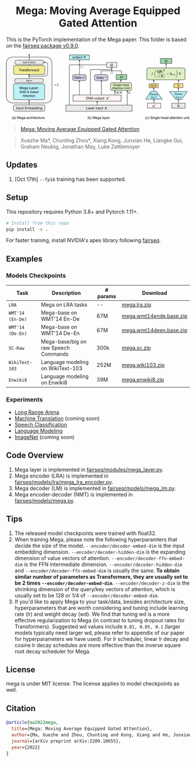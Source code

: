 <h1 align="center">Mega: Moving Average Equipped Gated Attention</h1>

This is the PyTorch implementation of the Mega paper. This folder is based on the [fairseq package v0.9.0](https://github.com/pytorch/fairseq/tree/v0.9.0). 

<p align="center">
 <img src="docs/mega.png" width="700"/>
</p>

>[Mega: Moving Average Equipped Gated Attention](https://arxiv.org/abs/2209.10655)

>Xuezhe Ma*, Chunting Zhou*, Xiang Kong, Junxian He, Liangke Gui, Graham Neubig, Jonathan May, Luke Zettlemoyer

## Updates
1. [Oct 17th] `--fp16` training has been supported.

## Setup
This repository requires Python 3.8+ and Pytorch 1.11+.

```bash
# Install from this repo
pip install -e .
```
For faster training, install NVIDIA's apex library following [fairseq](https://github.com/facebookresearch/fairseq#requirements-and-installation).

## Examples

[//]: # (* [Mega: Moving Average Equipped Gated Attention]&#40;https://github.com/XuezheMax/fairseq-apollo/tree/master/examples/mega&#41;)


### Models Checkpoints
Task | Description                          | # params | Download
---|--------------------------------------|---|---
`LRA` | Mega on LRA tasks                    | -- | [mega.lra.zip](https://dl.fbaipublicfiles.com/mega/mega.lra.zip)
`WMT'14 (En-De)` | Mega-base on WMT'14 En-De            | 67M | [mega.wmt14ende.base.zip]()
`WMT'14 (De-En)` | Mega-base on WMT'14 De-En            | 67M | [mega.wmt14deen.base.zip]()
`SC-Raw` | Mega-base/big on raw Speech Commands | 300k | [mega.sc.zip](https://dl.fbaipublicfiles.com/mega/mega.sc.zip)
`WikiText-103` | Language modeling on WikiText-103    | 252M |[mega.wiki103.zip](https://dl.fbaipublicfiles.com/mega/wt103.zip)
`Enwiki8` | Language modeling on Enwiki8         | 39M | [mega.enwiki8.zip](https://dl.fbaipublicfiles.com/mega/enwik8.zip)


### Experiments

- [Long Range Arena](examples/mega/README.lra.md)
- [Machine Translation](examples/mega/README.mt.md) (coming soon)
- [Speech Classification](examples/mega/README.sc.md)
- [Language Modeling](examples/mega/README.lm.md)
- [ImageNet](https://github.com/XuezheMax/mega-image) (coming soon)


## Code Overview
1. Mega layer is implemented in [fairseq/modules/mega_layer.py](https://github.com/facebookresearch/mega/blob/main/fairseq/modules/mega_layer.py).
2. Mega encoder (LRA) is implemented in [fairseq/models/lra/mega_lra_encoder.py](https://github.com/facebookresearch/mega/blob/main/fairseq/models/lra/mega_lra_encoder.py).
3. Mega decoder (LM) is implemented in [fairseq/models/mega_lm.py](https://github.com/facebookresearch/mega/blob/main/fairseq/models/mega_lm.py).
4. Mega encoder-decoder (NMT) is implemented in [fairseq/models/mega.py](https://github.com/facebookresearch/mega/blob/main/fairseq/models/mega.py).

## Tips
1. The released model checkpoints were trained with float32.
2. When training Mega, please note the following hyperparamters that decide the size of the model. `--encoder/decoder-embed-dim` is the input embedding dimension. `--encoder/decoder-hidden-dim` is the expanding dimension of value vectors of attention. `--encoder/decoder-ffn-embed-dim` is the FFN intermediate dimension. `--encoder/decoder-hidden-dim` and `--encoder/decoder-ffn-embed-dim` is usually the same. **To obtain similar number of parameters as Transformers, they are usually set to be 2 times `--encoder/decoder-embed-dim`**. `--encoder/decoder-z-dim` is the shrinking dimension of the query/key vectors of attention, which is usually set to be 128 or 1/4 of `--encoder/decoder-embed-dim`.
3. If you'd like to apply Mega to your task/data, besides architecture size, hyperparameters that are worth considering and tuning include learning rate (lr) and weight decay (wd). We find that tuning wd is a more effective regularization to Mega (in contrast to tuning dropout rates for Transformers).
Suggested wd values include `0.01, 0.05, 0.1` (larger models typically need larger wd, please refer to appendix of our paper for hyperparameters we have used). For lr scheduler, linear lr decay and cosine lr decay schedules are more effective than the inverse square root decay scheduler for Mega.

## License
mega is under MIT license. The license applies to model checkpoints as well.

## Citation

```bibtex
@article{ma2022mega,
  title={Mega: Moving Average Equipped Gated Attention},
  author={Ma, Xuezhe and Zhou, Chunting and Kong, Xiang and He, Junxian and Gui, Liangke and Neubig, Graham and May, Jonathan and Zettlemoyer Luke},
  journal={arXiv preprint arXiv:2209.10655},
  year={2022}
}
```
